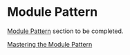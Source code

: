 # Module Pattern

[Module Pattern](https://addyosmani.com/resources/essentialjsdesignpatterns/book/#modulepatternjavascript) section to be completed.

[Mastering the Module Pattern](https://toddmotto.com/mastering-the-module-pattern/)
